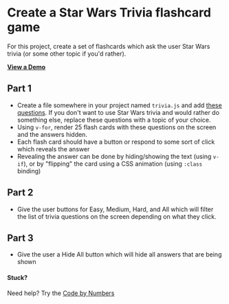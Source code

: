 # Create a Star Wars Trivia flashcard game

For this project, create a set of flashcards which ask the user Star Wars trivia (or some other topic if you'd rather).

[**View a Demo**](https://nss-vue-starwars-trivia.web.app/)

## Part 1

- Create a file somewhere in your project named `trivia.js` and add [these questions](../assets/trivia.js). If you don't want to use Star Wars trivia and would rather do something else, replace these questions with a topic of your choice.
- Using `v-for`, render 25 flash cards with these questions on the screen and the answers hidden.
- Each flash card should have a button or respond to some sort of click which reveals the answer
- Revealing the answer can be done by hiding/showing the text (using `v-if`), or by "flipping" the card using a CSS animation (using `:class` binding)

## Part 2

- Give the user buttons for Easy, Medium, Hard, and All which will filter the list of trivia questions on the screen depending on what they click.

## Part 3

- Give the user a Hide All button which will hide all answers that are being shown

#### Stuck?

Need help? Try the [Code by Numbers](./star-wars-trivia_CBN.md)
